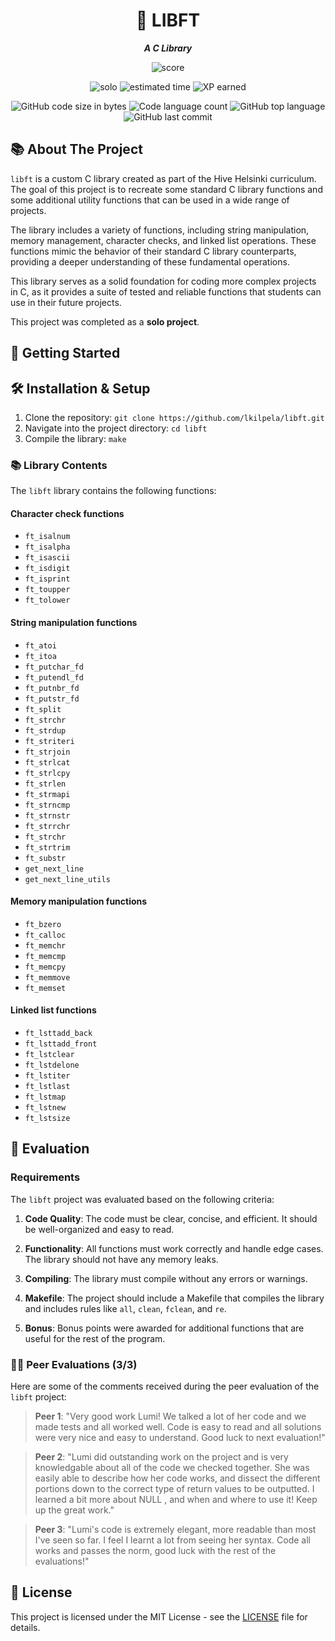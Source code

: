 <h1 align="center">
	📖 LIBFT
</h1>

<p align="center">
	<b><i>A C Library</i></b><br>
</p>

<p align="center">
    <img alt="score" src="https://img.shields.io/badge/score-125%2F100-brightgreen" />
<p align="center">
    <img alt="solo" src="https://img.shields.io/badge/solo-yellow" />
    <img alt="estimated time" src="https://img.shields.io/badge/time%20spent-70%20hours-blue" />
    <img alt="XP earned" src="https://img.shields.io/badge/XP%20earned-462-orange" />
<p align="center">
	<img alt="GitHub code size in bytes" src="https://img.shields.io/github/languages/code-size/lkilpela/libft?color=lightblue" />
	<img alt="Code language count" src="https://img.shields.io/github/languages/count/lkilpela/libft?color=yellow" />
	<img alt="GitHub top language" src="https://img.shields.io/github/languages/top/lkilpela/libft?color=blue" />
	<img alt="GitHub last commit" src="https://img.shields.io/github/last-commit/lkilpela/libft?color=green" />
</p>

## 📚 About The Project

`libft` is a custom C library created as part of the Hive Helsinki curriculum. The goal of this project is to recreate some standard C library functions and some additional utility functions that can be used in a wide range of projects.

The library includes a variety of functions, including string manipulation, memory management, character checks, and linked list operations. These functions mimic the behavior of their standard C library counterparts, providing a deeper understanding of these fundamental operations.

This library serves as a solid foundation for coding more complex projects in C, as it provides a suite of tested and reliable functions that students can use in their future projects.

This project was completed as a **solo project**.

## 🏁 Getting Started

## 🛠️ Installation & Setup

1. Clone the repository: `git clone https://github.com/lkilpela/libft.git`
2. Navigate into the project directory: `cd libft`
3. Compile the library: `make`

### 📚 Library Contents

The `libft` library contains the following functions:

#### Character check functions
- `ft_isalnum`
- `ft_isalpha`
- `ft_isascii`
- `ft_isdigit`
- `ft_isprint`
- `ft_toupper`
- `ft_tolower`

#### String manipulation functions
- `ft_atoi`
- `ft_itoa`
- `ft_putchar_fd`
- `ft_putendl_fd`
- `ft_putnbr_fd`
- `ft_putstr_fd`
- `ft_split`
- `ft_strchr`
- `ft_strdup`
- `ft_striteri`
- `ft_strjoin`
- `ft_strlcat`
- `ft_strlcpy`
- `ft_strlen`
- `ft_strmapi`
- `ft_strncmp`
- `ft_strnstr`
- `ft_strrchr`
- `ft_strchr`
- `ft_strtrim`
- `ft_substr`
- `get_next_line`
- `get_next_line_utils`

#### Memory manipulation functions
- `ft_bzero`
- `ft_calloc`
- `ft_memchr`
- `ft_memcmp`
- `ft_memcpy`
- `ft_memmove`
- `ft_memset`

#### Linked list functions
- `ft_lsttadd_back`
- `ft_lsttadd_front`
- `ft_lstclear`
- `ft_lstdelone`
- `ft_lstiter`
- `ft_lstlast`
- `ft_lstmap`
- `ft_lstnew`
- `ft_lstsize`

## 📝 Evaluation

### Requirements

The `libft` project was evaluated based on the following criteria:

1. **Code Quality**: The code must be clear, concise, and efficient. It should be well-organized and easy to read.

2. **Functionality**: All functions must work correctly and handle edge cases. The library should not have any memory leaks.

3. **Compiling**: The library must compile without any errors or warnings.

4. **Makefile**: The project should include a Makefile that compiles the library and includes rules like `all`, `clean`, `fclean`, and `re`.

5. **Bonus**: Bonus points were awarded for additional functions that are useful for the rest of the program.

### 🧑‍💻 Peer Evaluations (3/3)

Here are some of the comments received during the peer evaluation of the `libft` project:

> **Peer 1**: "Very good work Lumi! We talked a lot of her code and we made tests and all worked well. Code is easy to read and all solutions were very nice and easy to understand. Good luck to next evaluation!"

> **Peer 2**: "Lumi did outstanding work on the project and is very knowledgable about all of the code we checked together. She was easily able to describe how her code works, and dissect the different portions down to the correct type of return values to be outputted. I learned a bit more about NULL , and when and where to use it! Keep up the great work."

> **Peer 3**: "Lumi's code is extremely elegant, more readable than most I've seen so far. I feel I learnt a lot from seeing her syntax. Code all works and passes the norm, good luck with the rest of the evaluations!"

## 📜 License

This project is licensed under the MIT License - see the [LICENSE](https://github.com/lkilpela/libft/blob/main/docs/LICENSE) file for details.